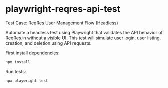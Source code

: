 # playwright-reqres-api-test
Test Case: ReqRes User Management Flow (Headless)

Automate a headless test using Playwright that validates the API behavior of ReqRes.in without a visible UI.
This test will simulate user login, user listing, creation, and deletion using API requests.

First install dependencies:
```bash
npm install
```

Run tests:
```bash
npx playwright test
```



